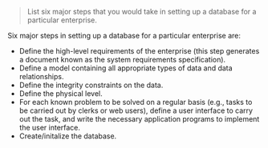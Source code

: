> List six major steps that you would take in setting up a database for a particular enterprise.

Six major steps in setting up a database for a particular enterprise are:

* Define the high-level requirements of the enterprise (this step generates a document known as the system requirements specification).
* Define a model containing all appropriate types of data and data relationships.
* Define the integrity constraints on the data.
* Define the physical level.
* For each known problem to be solved on a regular basis (e.g., tasks to be carried out by clerks or web users), define a user interface to carry out the task, and write the necessary application programs to implement the user interface.
* Create/initalize the database.
